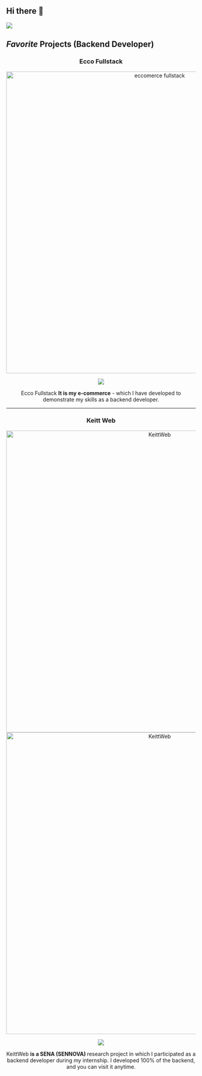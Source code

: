 ## Hi there 👋
<img src="https://i.imgur.com/JgjpKaQ.jpg">

## *Favorite* Projects (Backend Developer)

<div align="center">
  
### Ecco Fullstack  
<a href="https://eccofullstack.vercel.app/shop" target="_blank">
  <img src="https://i.imgur.com/WdQc39M.png" width="800" alt="eccomerce fullstack">
</a>
<p>
  <a href="https://github.com/agl5702/eccofullstack-backend" target="_blank">
    <img src="https://img.shields.io/badge/CÓDIGO-ff9?style=for-the-badge&logo=github&logoColor=black">
  </a>
</p>
<p>
  Ecco Fullstack <strong>It is my e-commerce</strong> - which I have developed to demonstrate my skills as a backend developer.
</p>

---

### Keitt Web 
<a href="https://keittweb.vercel.app/#developers" target="_blank">
  <img src="https://i.imgur.com/Qvihf8f.png" width="800" alt="KeittWeb">
</a>
<a href="https://keittweb.vercel.app/#developers" target="_blank">
  <img src="https://i.imgur.com/bqY55LA.png" width="800" alt="KeittWeb">
</a>
<p>
  <a href="https://github.com/ArisGuimera/SimpleAndroidMVVM" target="_blank">
    <img src="https://img.shields.io/badge/C%C3%93DIGO-80ffaa?style=for-the-badge&logo=github&logoColor=black">
  </a>
</p>
<p>
  KeittWeb <strong>is a SENA (SENNOVA) </strong> research project in which I participated as a backend developer during my internship. I developed 100% of the backend, and you can visit it anytime.
</p>

</div>


